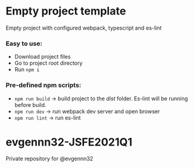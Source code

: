 # Empty project template
Empty project with configured webpack, typescript and es-lint

### Easy to use:
+ Download project files
+ Go to project root directory
+ Run `npm i`

### Pre-defined npm scripts:
+ `npm run build` -> build project to the _dist_ folder. Es-lint will be running before build.
+ `npm run dev` -> run webpack dev server and open browser
+ `npm run lint` -> run es-lint

# evgennn32-JSFE2021Q1
Private repository for @evgennn32

